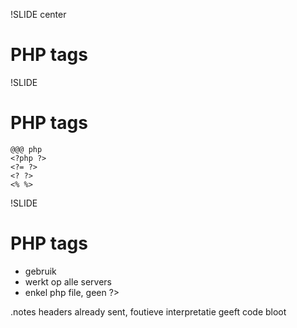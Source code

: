 !SLIDE center
# PHP tags

!SLIDE
# PHP tags

    @@@ php
    <?php ?>
    <?= ?>
    <? ?>
    <% %>

!SLIDE
# PHP tags
* gebruik <?php ?>
* werkt op alle servers
* enkel php file, geen ?>


.notes headers already sent, foutieve interpretatie geeft code bloot